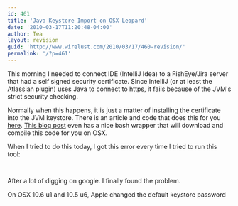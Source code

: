 ```yaml
---
id: 461
title: 'Java Keystore Import on OSX Leopard'
date: '2010-03-17T11:20:48-04:00'
author: Tea
layout: revision
guid: 'http://www.wirelust.com/2010/03/17/460-revision/'
permalink: '/?p=461'
---
```


This morning I needed to connect IDE (IntelliJ Idea) to a FishEye/Jira server that had a self signed security certificate. Since IntelliJ (or at least the Atlassian plugin) uses Java to connect to https, it fails because of the JVM's strict security checking.

Normally when this happens, it is just a matter of installing the certificate into the JVM keystore. There is an article and code that does this for you [here](http://blogs.sun.com/andreas/entry/no_more_unable_to_find). [This blog post](http://louise.hu/poet/?p=3069) even has a nice bash wrapper that will download and compile this code for you on OSX.

When I tried to do this today, I got this error every time I tried to run this tool:

```php
 
```

After a lot of digging on google. I finally found the problem.

On OSX 10.6 u1 and 10.5 u6, Apple changed the default keystore password